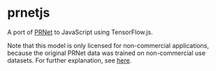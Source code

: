 # prnetjs

A port of [PRNet](https://github.com/YadiraF/PRNet) to JavaScript using TensorFlow.js.

Note that this model is only licensed for non-commercial applications, because the original PRNet data was trained on non-commercial use datasets. For further explanation, see [here](https://github.com/YadiraF/PRNet/issues/28).